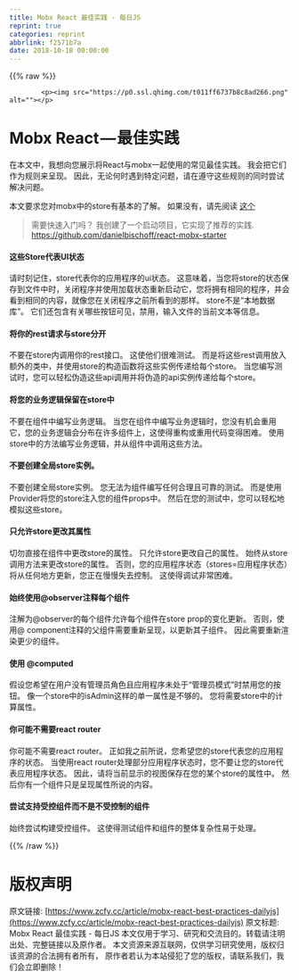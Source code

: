 ```yaml
---
title: Mobx React 最佳实践 - 每日JS
reprint: true
categories: reprint
abbrlink: f2571b7a
date: 2018-10-18 00:00:00
---
```


{{% raw %}}

            <p><img src="https://p0.ssl.qhimg.com/t011ff6737b8c8ad266.png" alt=""></p>
<h1>Mobx React — 最佳实践</h1>
<p>在本文中，我想向您展示将React与mobx一起使用的常见最佳实践。 我会把它们作为规则来呈现。 因此，无论何时遇到特定问题，请在遵守这些规则的同时尝试解决问题。</p>
<p>本文要求您对mobx中的store有基本的了解。 如果没有，请先阅读 <a href="https://mobx.js.org/best/store.html">这个</a> </p>
<blockquote>
<p>需要快速入门吗？ 我创建了一个启动项目，它实现了推荐的实践. <a href="https://github.com/danielbischoff/react-mobx-starter">https://github.com/danielbischoff/react-mobx-starter</a></p>
</blockquote>
<h4>这些Store代表UI状态</h4>
<p>请时刻记住，store代表你的应用程序的ui状态。 这意味着，当您将store的状态保存到文件中时，关闭程序并使用加载状态重新启动它，您将拥有相同的程序，并会看到相同的内容，就像您在关闭程序之前所看到的那样。 store不是“本地数据库”。 它们还包含有关哪些按钮可见，禁用，输入文件的当前文本等信息。</p>
<h4>将你的rest请求与store分开</h4>
<p>不要在store内调用你的rest接口。 这使他们很难测试。 而是将这些rest调用放入额外的类中，并使用store的构造函数将这些实例传递给每个store。 当您编写测试时，您可以轻松伪造这些api调用并将伪造的api实例传递给每个store。</p>
<h4>将您的业务逻辑保留在store中</h4>
<p>不要在组件中编写业务逻辑。 当您在组件中编写业务逻辑时，您没有机会重用它，您的业务逻辑会分布在许多组件上，这使得重构或重用代码变得困难。 使用store中的方法编写业务逻辑，并从组件中调用这些方法。</p>
<h4>不要创建全局store实例。</h4>
<p>不要创建全局store实例。 您无法为组件编写任何合理且可靠的测试。 而是使用Provider将您的store注入您的组件props中。 然后在您的测试中，您可以轻松地模拟这些store。</p>
<h4>只允许store更改其属性</h4>
<p>切勿直接在组件中更改store的属性。 只允许store更改自己的属性。 始终从store调用方法来更改store的属性。 否则，您的应用程序状态（stores=应用程序状态）将从任何地方更新，您正在慢慢失去控制。 这使得调试非常困难。</p>
<h4>始终使用@observer注释每个组件</h4>
<p>注解为@observer的每个组件允许每个组件在store prop的变化更新。 否则，使用@ component注释的父组件需要重新呈现，以更新其子组件。 因此需要重新渲染更少的组件。</p>
<h4>使用 @computed</h4>
<p>假设您希望在用户没有管理员角色且应用程序未处于“管理员模式”时禁用您的按钮。 像一个store中的isAdmin这样的单一属性是不够的。 您将需要store中的计算属性。</p>
<h4>你可能不需要react router</h4>
<p>你可能不需要react router。 正如我之前所说，您希望您的store代表您的应用程序的状态。 当使用react router处理部分应用程序状态时，您不要让您的store代表应用程序状态。 因此，请将当前显示的视图保存在您的某个store的属性中。 然后你有一个组件只是呈现属性所说的内容。</p>
<h4>尝试支持受控组件而不是不受控制的组件</h4>
<p>始终尝试构建受控组件。 这使得测试组件和组件的整体复杂性易于处理。</p>

          
{{% /raw %}}

# 版权声明
原文链接: [https://www.zcfy.cc/article/mobx-react-best-practices-dailyjs](https://www.zcfy.cc/article/mobx-react-best-practices-dailyjs)
原文标题: Mobx React 最佳实践 - 每日JS
本文仅用于学习、研究和交流目的。转载请注明出处、完整链接以及原作者。
本文资源来源互联网，仅供学习研究使用，版权归该资源的合法拥有者所有，
原作者若认为本站侵犯了您的版权，请联系我们，我们会立即删除！

